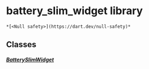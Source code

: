 


# battery_slim_widget library






    *[<Null safety>](https://dart.dev/null-safety)*





## Classes

##### [BatterySlimWidget](../traits_slim_battery_slim_widget/BatterySlimWidget-class.md)



 
















